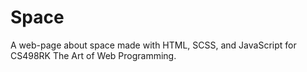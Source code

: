 # Space

A web-page about space made with HTML, SCSS, and JavaScript for CS498RK The Art of Web Programming.
